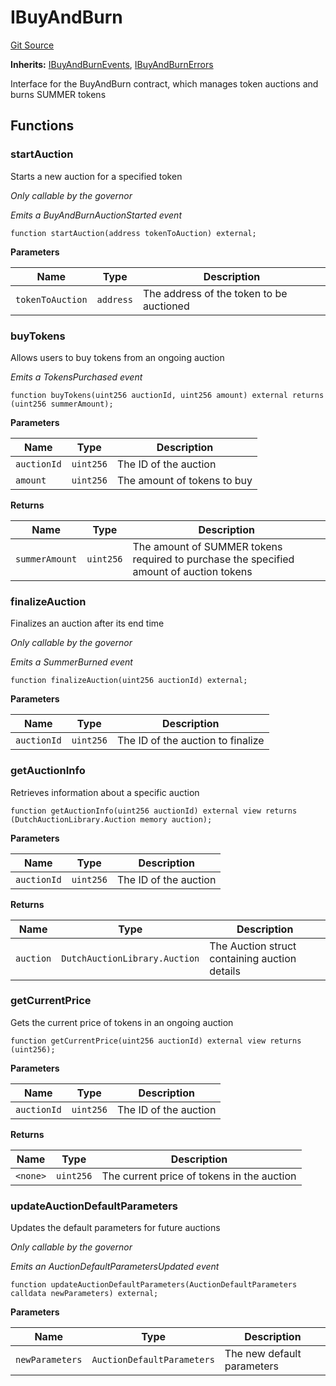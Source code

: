# IBuyAndBurn
[Git Source](https://github.com/OasisDEX/summer-earn-protocol/blob/f5de2d90d66614e7bd59fd42a9d06b870fe474cd/src/interfaces/IBuyAndBurn.sol)

**Inherits:**
[IBuyAndBurnEvents](/src/events/IBuyAndBurnEvents.sol/interface.IBuyAndBurnEvents.md), [IBuyAndBurnErrors](/src/errors/IBuyAndBurnErrors.sol/interface.IBuyAndBurnErrors.md)

Interface for the BuyAndBurn contract, which manages token auctions and burns SUMMER tokens


## Functions
### startAuction

Starts a new auction for a specified token

*Only callable by the governor*

*Emits a BuyAndBurnAuctionStarted event*


```solidity
function startAuction(address tokenToAuction) external;
```
**Parameters**

|Name|Type|Description|
|----|----|-----------|
|`tokenToAuction`|`address`|The address of the token to be auctioned|


### buyTokens

Allows users to buy tokens from an ongoing auction

*Emits a TokensPurchased event*


```solidity
function buyTokens(uint256 auctionId, uint256 amount) external returns (uint256 summerAmount);
```
**Parameters**

|Name|Type|Description|
|----|----|-----------|
|`auctionId`|`uint256`|The ID of the auction|
|`amount`|`uint256`|The amount of tokens to buy|

**Returns**

|Name|Type|Description|
|----|----|-----------|
|`summerAmount`|`uint256`|The amount of SUMMER tokens required to purchase the specified amount of auction tokens|


### finalizeAuction

Finalizes an auction after its end time

*Only callable by the governor*

*Emits a SummerBurned event*


```solidity
function finalizeAuction(uint256 auctionId) external;
```
**Parameters**

|Name|Type|Description|
|----|----|-----------|
|`auctionId`|`uint256`|The ID of the auction to finalize|


### getAuctionInfo

Retrieves information about a specific auction


```solidity
function getAuctionInfo(uint256 auctionId) external view returns (DutchAuctionLibrary.Auction memory auction);
```
**Parameters**

|Name|Type|Description|
|----|----|-----------|
|`auctionId`|`uint256`|The ID of the auction|

**Returns**

|Name|Type|Description|
|----|----|-----------|
|`auction`|`DutchAuctionLibrary.Auction`|The Auction struct containing auction details|


### getCurrentPrice

Gets the current price of tokens in an ongoing auction


```solidity
function getCurrentPrice(uint256 auctionId) external view returns (uint256);
```
**Parameters**

|Name|Type|Description|
|----|----|-----------|
|`auctionId`|`uint256`|The ID of the auction|

**Returns**

|Name|Type|Description|
|----|----|-----------|
|`<none>`|`uint256`|The current price of tokens in the auction|


### updateAuctionDefaultParameters

Updates the default parameters for future auctions

*Only callable by the governor*

*Emits an AuctionDefaultParametersUpdated event*


```solidity
function updateAuctionDefaultParameters(AuctionDefaultParameters calldata newParameters) external;
```
**Parameters**

|Name|Type|Description|
|----|----|-----------|
|`newParameters`|`AuctionDefaultParameters`|The new default parameters|


